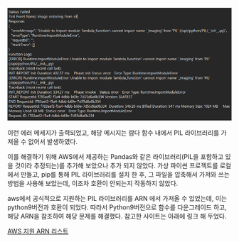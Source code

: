 ![image.png](../images/Lambda-resizing-trouble.png)

이런 에러 메세지가 출력되었고, 해당 메시지는 람다 함수 내에서 PIL 라이브러리를 가져올 수 없어서 발생하였다.

이를 해결하기 위해 AWS에서 제공하는 Pandas와 같은 라이브러리(PIL을 포함하고 있을 것이라 추정되는)를 
추가해 보았으나 추가 되지 않았다.
가상 파이썬 프로젝트를 로컬에서 만들고, pip를 통해 PIL 라이브러리를 설치 한 후, 
그 파일을 압축해서 가져와 쓰는 방법을 사용해 보았는데, 이조차 호환이 안되는지 작동하지 않았다.

aws에서 공식적으로 지원하는 PIL 라이브러리를 ARN 에서 가져올 수 있었는데, 
이는 python9버전과 호환이 되었다. 따라서 Python9버전으로 함수를 다운그레이드 하고,
해당 ARN을  참조하여 해당 문제를 해결했다. 참고한 사이트는 아래에 링크 해 두었다.

[AWS 지원 ARN 리스트](https://api.klayers.cloud/api/v2/p3.9/layers/latest/ap-northeast-2/html)